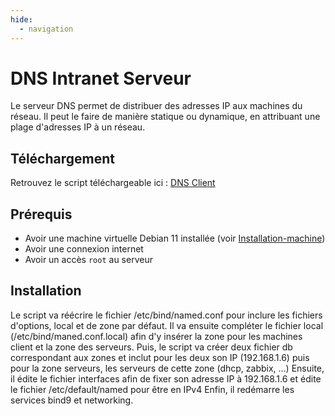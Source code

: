 ```yaml
---
hide:
  - navigation
---
```

# DNS Intranet Serveur

Le serveur DNS permet de distribuer des adresses IP aux machines du réseau. Il peut le faire de manière statique ou dynamique, en attribuant une plage d'adresses IP à un réseau.

## Téléchargement

Retrouvez le script téléchargeable ici : [DNS Client](https://raw.githubusercontent.com/AngarosGamer/SAE4/main/dns/dns_intranet/dns_intranet_install_client.sh)

## Prérequis

- Avoir une machine virtuelle Debian 11 installée (voir [Installation-machine](../installation-machine.md))
- Avoir une connexion internet
- Avoir un accès `root` au serveur

## Installation

Le script va réécrire le fichier /etc/bind/named.conf pour inclure les fichiers d'options, local et de zone par défaut.
Il va ensuite compléter le fichier local (/etc/bind/maned.conf.local) afin d'y insérer la zone pour les machines client et la zone des serveurs.
Puis, le script va créer deux fichier db correspondant aux zones et inclut pour les deux son IP (192.168.1.6) puis pour la zone serveurs, les serveurs de cette zone (dhcp, zabbix, ...)
Ensuite, il édite le fichier interfaces afin de fixer son adresse IP à 192.168.1.6 et édite le fichier /etc/default/named pour être en IPv4
Enfin, il redémarre les services bind9 et networking.
